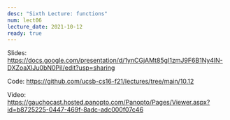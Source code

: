 ```yaml
---
desc: "Sixth Lecture: functions"
num: lect06
lecture_date: 2021-10-12
ready: true
---
```


Slides: <https://docs.google.com/presentation/d/1ynCGjAMt85gI1zmJ9F6B1Ny4lN-DXZoaXlJu0bN0PiI/edit?usp=sharing>

Code: <https://github.com/ucsb-cs16-f21/lectures/tree/main/10.12>

Video: <https://gauchocast.hosted.panopto.com/Panopto/Pages/Viewer.aspx?id=b8725225-0447-469f-8adc-adc000f07c46>
